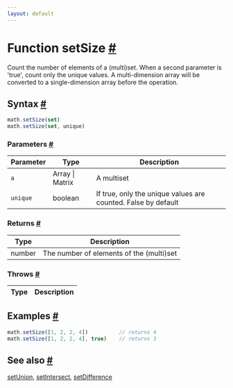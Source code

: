 ```yaml
---
layout: default
---
```


<!-- Note: This file is automatically generated from source code comments. Changes made in this file will be overridden. -->

<h1 id="function-setsize">Function setSize <a href="#function-setsize" title="Permalink">#</a></h1>

Count the number of elements of a (multi)set. When a second parameter is 'true', count only the unique values.
A multi-dimension array will be converted to a single-dimension array before the operation.


<h2 id="syntax">Syntax <a href="#syntax" title="Permalink">#</a></h2>

```js
math.setSize(set)
math.setSize(set, unique)
```

<h3 id="parameters">Parameters <a href="#parameters" title="Permalink">#</a></h3>

Parameter | Type | Description
--------- | ---- | -----------
`a` | Array &#124; Matrix | A multiset
`unique` | boolean | If true, only the unique values are counted. False by default

<h3 id="returns">Returns <a href="#returns" title="Permalink">#</a></h3>

Type | Description
---- | -----------
number | The number of elements of the (multi)set


<h3 id="throws">Throws <a href="#throws" title="Permalink">#</a></h3>

Type | Description
---- | -----------


<h2 id="examples">Examples <a href="#examples" title="Permalink">#</a></h2>

```js
math.setSize([1, 2, 2, 4])          // returns 4
math.setSize([1, 2, 2, 4], true)    // returns 3
```


<h2 id="see-also">See also <a href="#see-also" title="Permalink">#</a></h2>

[setUnion](setUnion.html),
[setIntersect](setIntersect.html),
[setDifference](setDifference.html)
